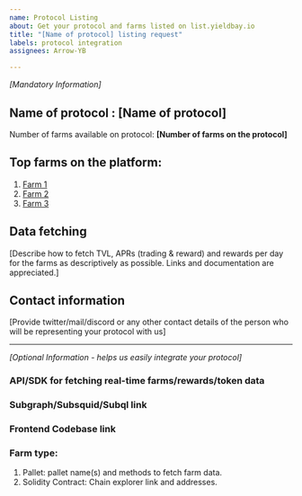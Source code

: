 ```yaml
---
name: Protocol Listing
about: Get your protocol and farms listed on list.yieldbay.io
title: "[Name of protocol] listing request"
labels: protocol integration
assignees: Arrow-YB

---
```


*[Mandatory Information]*
## Name of protocol : [Name of protocol]
Number of farms available on protocol: **[Number of farms on the protocol]**

## Top farms on the platform:
1. [Farm 1](link1)
2. [Farm 2](link2)
3. [Farm 3](link3)

## Data fetching
[Describe how to fetch TVL, APRs (trading & reward) and rewards per day for the farms as descriptively as possible. Links and documentation are appreciated.]

## Contact information
[Provide twitter/mail/discord or any other contact details of the person who will be representing your protocol with us]

---

*[Optional Information - helps us easily integrate your protocol]*

### API/SDK for fetching real-time farms/rewards/token data
### Subgraph/Subsquid/Subql link
### Frontend Codebase link
### Farm type: 
1. Pallet: pallet name(s) and methods to fetch farm data.
2. Solidity Contract: Chain explorer link and addresses.
